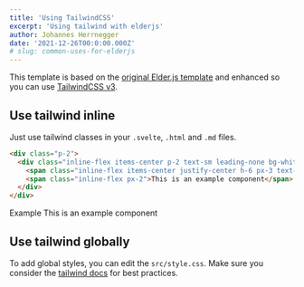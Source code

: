 ```yaml
---
title: 'Using TailwindCSS'
excerpt: 'Using tailwind with elderjs'
author: Johannes Herrnegger
date: '2021-12-26T00:0:00.000Z'
# slug: common-uses-for-elderjs
---
```


This template is based on the [original Elder.js template](https://github.com/Elderjs/template) and enhanced so you can use [TailwindCSS v3](https://tailwindcss.com/).

## Use tailwind inline
Just use tailwind classes in your `.svelte`, `.html` and `.md` files.

```html
<div class="p-2">
  <div class="inline-flex items-center p-2 text-sm leading-none bg-white rounded-full shadow text-slate-600">
    <span class="inline-flex items-center justify-center h-6 px-3 text-white rounded-full bg-slate-600 text-">Example</span>
    <span class="inline-flex px-2">This is an example component</span>
  </div>
</div>
```

<div class="p-2">
  <div class="inline-flex items-center p-2 text-sm leading-none bg-white rounded-full shadow text-slate-600">
    <span class="inline-flex items-center justify-center h-6 px-3 text-white rounded-full bg-slate-600 text-">Example</span>
    <span class="inline-flex px-2">This is an example component</span>
  </div>
</div>

## Use tailwind globally
To add global styles, you can edit the `src/style.css`. Make sure you consider the [tailwind docs](https://tailwindcss.com/docs/reusing-styles#extracting-classes-with-apply) for best practices.
